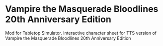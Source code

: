 # Vampire the Masquerade Bloodlines 20th Anniversary Edition
Mod for Tabletop Simulator. Interactive character sheet for TTS version of Vampire the Masquerade Bloodlines 20th Anniversary Edition
